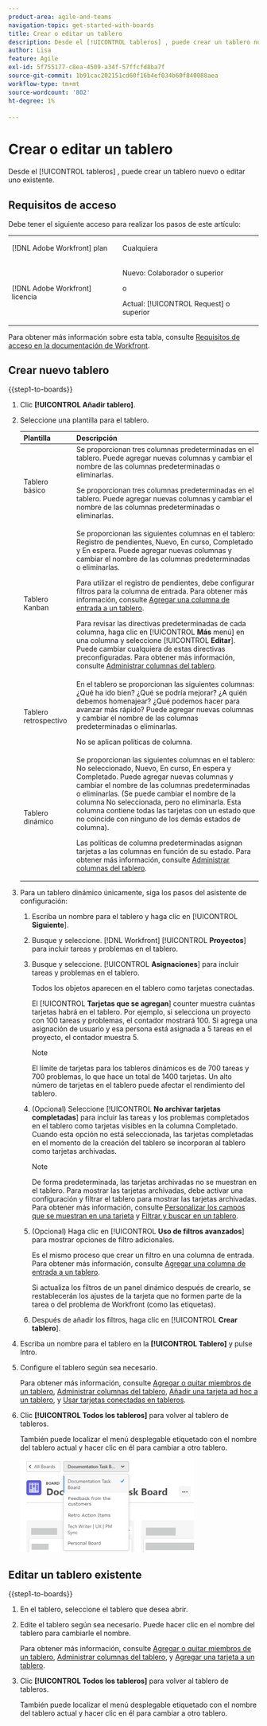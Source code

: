 ```yaml
---
product-area: agile-and-teams
navigation-topic: get-started-with-boards
title: Crear o editar un tablero
description: Desde el [!UICONTROL tableros] , puede crear un tablero nuevo o editar uno existente.
author: Lisa
feature: Agile
exl-id: 5f755177-c8ea-4509-a34f-57ffcfd8ba7f
source-git-commit: 1b91cac202151cd60f16b4ef034b60f840088aea
workflow-type: tm+mt
source-wordcount: '802'
ht-degree: 1%

---
```


# Crear o editar un tablero

<!-- Audited: 12/2023 -->

Desde el [!UICONTROL tableros] , puede crear un tablero nuevo o editar uno existente.

## Requisitos de acceso

Debe tener el siguiente acceso para realizar los pasos de este artículo:

<table style="table-layout:auto"> 
 <col> 
 <col> 
 <tbody> 
  <tr> 
   <td role="rowheader">[!DNL Adobe Workfront] plan</td> 
   <td> <p>Cualquiera</p> </td> 
  </tr> 
    <tr> 
   <td role="rowheader">[!DNL Adobe Workfront] licencia</td> 
   <td> <p>Nuevo: Colaborador o superior </p>
 <p>o</p> 
<p>Actual: [!UICONTROL Request] o superior </p> 
</td> 
  </tr>
 </tbody> 
</table>

Para obtener más información sobre esta tabla, consulte [Requisitos de acceso en la documentación de Workfront](/help/quicksilver/administration-and-setup/add-users/access-levels-and-object-permissions/access-level-requirements-in-documentation.md).

## Crear nuevo tablero

{{step1-to-boards}}

1. Clic **[!UICONTROL Añadir tablero]**.

1. Seleccione una plantilla para el tablero.

   | Plantilla | Descripción |
   |---------|----------|
   | Tablero básico | Se proporcionan tres columnas predeterminadas en el tablero. Puede agregar nuevas columnas y cambiar el nombre de las columnas predeterminadas o eliminarlas. <p>Se proporcionan tres columnas predeterminadas en el tablero. Puede agregar nuevas columnas y cambiar el nombre de las columnas predeterminadas o eliminarlas. |
   | Tablero Kanban | Se proporcionan las siguientes columnas en el tablero: Registro de pendientes, Nuevo, En curso, Completado y En espera. Puede agregar nuevas columnas y cambiar el nombre de las columnas predeterminadas o eliminarlas.<p>Para utilizar el registro de pendientes, debe configurar filtros para la columna de entrada. Para obtener más información, consulte [Agregar una columna de entrada a un tablero](/help/quicksilver/agile/use-boards-agile-planning-tools/add-intake-column-to-board.md). <p>Para revisar las directivas predeterminadas de cada columna, haga clic en [!UICONTROL **Más** menú] en una columna y seleccione [!UICONTROL **Editar**]. Puede cambiar cualquiera de estas directivas preconfiguradas. Para obtener más información, consulte [Administrar columnas del tablero](/help/quicksilver/agile/get-started-with-boards/manage-board-columns.md). |
   | Tablero retrospectivo | En el tablero se proporcionan las siguientes columnas: ¿Qué ha ido bien? ¿Qué se podría mejorar? ¿A quién debemos homenajear? ¿Qué podemos hacer para avanzar más rápido? Puede agregar nuevas columnas y cambiar el nombre de las columnas predeterminadas o eliminarlas. <p>No se aplican políticas de columna. |
   | Tablero dinámico | Se proporcionan las siguientes columnas en el tablero: No seleccionado, Nuevo, En curso, En espera y Completado. Puede agregar nuevas columnas y cambiar el nombre de las columnas predeterminadas o eliminarlas. (Se puede cambiar el nombre de la columna No seleccionada, pero no eliminarla. Esta columna contiene todas las tarjetas con un estado que no coincide con ninguno de los demás estados de columna). <p>Las políticas de columna predeterminadas asignan tarjetas a las columnas en función de su estado. Para obtener más información, consulte [Administrar columnas del tablero](/help/quicksilver/agile/get-started-with-boards/manage-board-columns.md). |

1. Para un tablero dinámico únicamente, siga los pasos del asistente de configuración:

   1. Escriba un nombre para el tablero y haga clic en [!UICONTROL **Siguiente**].
   1. Busque y seleccione. [!DNL Workfront] [!UICONTROL **Proyectos**] para incluir tareas y problemas en el tablero.
   1. Busque y seleccione. [!UICONTROL **Asignaciones**] para incluir tareas y problemas en el tablero.

      Todos los objetos aparecen en el tablero como tarjetas conectadas.

      El [!UICONTROL **Tarjetas que se agregan**] counter muestra cuántas tarjetas habrá en el tablero. Por ejemplo, si selecciona un proyecto con 100 tareas y problemas, el contador mostrará 100. Si agrega una asignación de usuario y esa persona está asignada a 5 tareas en el proyecto, el contador muestra 5.

      >[!NOTE]
      >
      >El límite de tarjetas para los tableros dinámicos es de 700 tareas y 700 problemas, lo que hace un total de 1400 tarjetas. Un alto número de tarjetas en el tablero puede afectar el rendimiento del tablero.

   1. (Opcional) Seleccione [!UICONTROL **No archivar tarjetas completadas**] para incluir las tareas y los problemas completados en el tablero como tarjetas visibles en la columna Completado. Cuando esta opción no está seleccionada, las tarjetas completadas en el momento de la creación del tablero se incorporan al tablero como tarjetas archivadas.

      >[!NOTE]
      >
      >De forma predeterminada, las tarjetas archivadas no se muestran en el tablero. Para mostrar las tarjetas archivadas, debe activar una configuración y filtrar el tablero para mostrar las tarjetas archivadas. Para obtener más información, consulte [Personalizar los campos que se muestran en una tarjeta](/help/quicksilver/agile/get-started-with-boards/customize-fields-on-card.md) y [Filtrar y buscar en un tablero](/help/quicksilver/agile/get-started-with-boards/filter-search-in-board.md).

   1. (Opcional) Haga clic en [!UICONTROL **Uso de filtros avanzados**] para mostrar opciones de filtro adicionales.

      Es el mismo proceso que crear un filtro en una columna de entrada. Para obtener más información, consulte [Agregar una columna de entrada a un tablero](/help/quicksilver/agile/use-boards-agile-planning-tools/add-intake-column-to-board.md).

      Si actualiza los filtros de un panel dinámico después de crearlo, se restablecerán los ajustes de la tarjeta que no formen parte de la tarea o del problema de Workfront (como las etiquetas).

   1. Después de añadir los filtros, haga clic en [!UICONTROL **Crear tablero**].

1. Escriba un nombre para el tablero en la **[!UICONTROL Tablero]** y pulse Intro.
1. Configure el tablero según sea necesario.

   Para obtener más información, consulte [Agregar o quitar miembros de un tablero](../../agile/get-started-with-boards/add-members-to-board.md), [Administrar columnas del tablero](../../agile/get-started-with-boards/manage-board-columns.md), [Añadir una tarjeta ad hoc a un tablero](../../agile/get-started-with-boards/add-card-to-board.md), y [Usar tarjetas conectadas en tableros](/help/quicksilver/agile/get-started-with-boards/connected-cards.md).

1. Clic **[!UICONTROL Todos los tableros]** para volver al tablero de tableros.

   También puede localizar el menú desplegable etiquetado con el nombre del tablero actual y hacer clic en él para cambiar a otro tablero.

   ![Lista de tableros](assets/boards-button-list-of-boards-350x188.png)

## Editar un tablero existente

{{step1-to-boards}}

1. En el tablero, seleccione el tablero que desea abrir.
1. Edite el tablero según sea necesario. Puede hacer clic en el nombre del tablero para cambiarle el nombre.

   Para obtener más información, consulte [Agregar o quitar miembros de un tablero](../../agile/get-started-with-boards/add-members-to-board.md), [Administrar columnas del tablero](../../agile/get-started-with-boards/manage-board-columns.md), y [Agregar una tarjeta a un tablero](../../agile/get-started-with-boards/add-card-to-board.md).

1. Clic **[!UICONTROL Todos los tableros]** para volver al tablero de tableros.

   También puede localizar el menú desplegable etiquetado con el nombre del tablero actual y hacer clic en él para cambiar a otro tablero.

